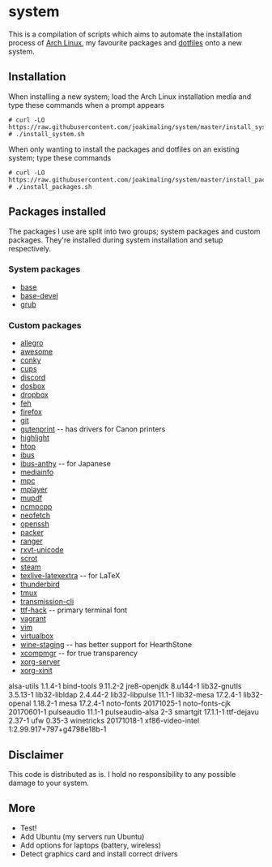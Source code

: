 # system
This is a compilation of scripts which aims to automate the installation process of [Arch Linux](https://www.archlinux.org/), my favourite packages and [dotfiles](https://github.com/joakimaling/dotfiles) onto a new system.

## Installation
When installing a new system; load the Arch Linux installation media and type these commands when a prompt appears
```
# curl -LO https://raw.githubusercontent.com/joakimaling/system/master/install_system.sh
# ./install_system.sh
```
When only wanting to install the packages and dotfiles on an existing system; type these commands
```
# curl -LO https://raw.githubusercontent.com/joakimaling/system/master/install_packages.sh
# ./install_packages.sh
```

## Packages installed
The packages I use are split into two groups; system packages and custom packages. They're installed during system installation and setup respectively.

### System packages
- [base](https://www.archlinux.org/groups/x86_64/base/)
- [base-devel](https://www.archlinux.org/groups/x86_64/base-devel/)
- [grub](https://www.archlinux.org/packages/core/x86_64/grub/)

### Custom packages

- [allegro](https://www.archlinux.org/packages/community/x86_64/allegro/)
- [awesome](https://www.archlinux.org/packages/community/x86_64/awesome/)
- [conky](https://www.archlinux.org/packages/extra/x86_64/conky/)
- [cups](https://www.archlinux.org/packages/extra/x86_64/cups/)
- [discord](https://aur.archlinux.org/packages/discord/)
- [dosbox](https://www.archlinux.org/packages/community/x86_64/dosbox/)
- [dropbox](https://aur.archlinux.org/packages/dropbox/)
- [feh](https://www.archlinux.org/packages/extra/x86_64/feh/)
- [firefox](https://www.archlinux.org/packages/extra/x86_64/firefox/)
- [git](https://www.archlinux.org/packages/extra/x86_64/git/)
- [gutenprint](https://www.archlinux.org/packages/extra/x86_64/gutenprint/) -- has drivers for Canon printers
- [highlight](https://www.archlinux.org/packages/community/x86_64/highlight/)
- [htop](https://www.archlinux.org/packages/extra/x86_64/htop/)
- [ibus](https://www.archlinux.org/packages/extra/x86_64/ibus/)
- [ibus-anthy](https://www.archlinux.org/packages/community/x86_64/ibus-anthy/) -- for Japanese
- [mediainfo](https://www.archlinux.org/packages/community/x86_64/mediainfo/)
- [mpc](https://www.archlinux.org/packages/extra/x86_64/mpc/)
- [mplayer](https://www.archlinux.org/packages/extra/x86_64/mplayer/)
- [mupdf](https://www.archlinux.org/packages/community/x86_64/mupdf/)
- [ncmpcpp](https://www.archlinux.org/packages/community/x86_64/ncmpcpp/)
- [neofetch](https://aur.archlinux.org/packages/neofetch/)
- [openssh](https://www.archlinux.org/packages/core/x86_64/openssh/)
- [packer](https://aur.archlinux.org/cgit/aur.git/snapshot/packer.tar.gz)
- [ranger](https://www.archlinux.org/packages/community/any/ranger/)
- [rxvt-unicode](https://www.archlinux.org/packages/community/x86_64/rxvt-unicode/)
- [scrot](http://freecode.com/projects/scrot)
- [steam](https://www.archlinux.org/packages/multilib/x86_64/steam/)
- [texlive-latexextra](https://www.archlinux.org/packages/extra/any/texlive-latexextra/) -- for LaTeX
- [thunderbird](https://www.archlinux.org/packages/extra/x86_64/thunderbird/)
- [tmux](https://www.archlinux.org/packages/community/x86_64/tmux/)
- [transmission-cli](https://www.archlinux.org/packages/extra/x86_64/transmission-cli/)
- [ttf-hack](https://www.archlinux.org/packages/extra/any/ttf-hack/) -- primary terminal font
- [vagrant](https://www.archlinux.org/packages/community/x86_64/vagrant/)
- [vim](https://www.archlinux.org/packages/extra/x86_64/vim/)
- [virtualbox](https://www.archlinux.org/packages/community/x86_64/virtualbox/)
- [wine-staging](https://www.archlinux.org/packages/multilib/x86_64/wine-staging/) -- has better support for HearthStone
- [xcompmgr](https://www.archlinux.org/packages/extra/x86_64/xcompmgr/) -- for true transparency
- [xorg-server](https://www.archlinux.org/packages/extra/x86_64/xorg-server/)
- [xorg-xinit](https://www.archlinux.org/packages/extra/x86_64/xorg-xinit/)

alsa-utils 1.1.4-1
bind-tools 9.11.2-2
jre8-openjdk 8.u144-1
lib32-gnutls 3.5.13-1
lib32-libldap 2.4.44-2
lib32-libpulse 11.1-1
lib32-mesa 17.2.4-1
lib32-openal 1.18.2-1
mesa 17.2.4-1
noto-fonts 20171025-1
noto-fonts-cjk 20170601-1
pulseaudio 11.1-1
pulseaudio-alsa 2-3
smartgit 17.1.1-1
ttf-dejavu 2.37-1
ufw 0.35-3
winetricks 20171018-1
xf86-video-intel 1:2.99.917+797+g4798e18b-1

## Disclaimer
This code is distributed as is. I hold no responsibility to any possible damage to your system.

## More
- Test!
- Add Ubuntu (my servers run Ubuntu)
- Add options for laptops (battery, wireless)
- Detect graphics card and install correct drivers

